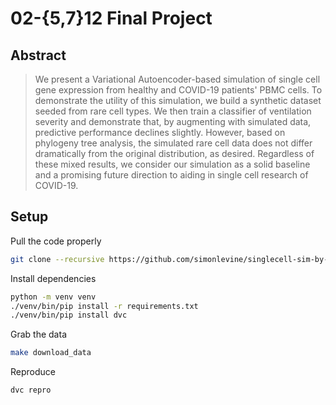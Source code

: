 # 02-{5,7}12 Final Project

## Abstract

> We present a Variational Autoencoder-based simulation of single cell gene expression from healthy and COVID-19 patients' PBMC cells. To demonstrate the utility of this simulation, we build a synthetic dataset seeded from rare cell types. We then train a classifier of ventilation severity and demonstrate that, by augmenting with simulated data, predictive performance declines slightly. However, based on phylogeny tree analysis, the simulated rare cell data does not differ dramatically from the original distribution, as desired. Regardless of these mixed results, we consider our simulation as a solid baseline and a promising future direction to aiding in single cell research of COVID-19.

## Setup

Pull the code properly

```bash
git clone --recursive https://github.com/simonlevine/singlecell-sim-by-VAE.git
```

Install dependencies

```bash
python -m venv venv
./venv/bin/pip install -r requirements.txt
./venv/bin/pip install dvc
```

Grab the data

```bash
make download_data
```

Reproduce
```bash
dvc repro
```
